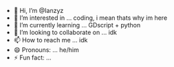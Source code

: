 - 👋 Hi, I’m @Ianzyz
- 👀 I’m interested in ... coding, i mean thats why im here
- 🌱 I’m currently learning ... GDscript + python
- 💞️ I’m looking to collaborate on ... idk
- 📫 How to reach me ... idk
- 😄 Pronouns: ... he/him
- ⚡ Fun fact: ... 

<!---
Ianzyz/Ianzyz is a ✨ special ✨ repository because its `README.md` (this file) appears on your GitHub profile.
You can click the Preview link to take a look at your changes.
--->
